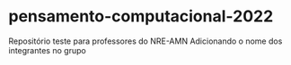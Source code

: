 # pensamento-computacional-2022
Repositório teste para professores do NRE-AMN
Adicionando o nome dos integrantes no grupo
